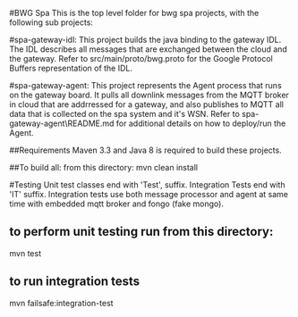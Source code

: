 #BWG Spa
This is the top level folder for bwg spa projects, with the following 
sub projects:

#spa-gateway-idl: This project builds the java binding to the gateway
IDL. The IDL describes all messages that are exchanged between the cloud 
and the gateway. Refer to src/main/proto/bwg.proto for the Google Protocol
Buffers representation of the IDL.

#spa-gateway-agent: This project represents the Agent process that runs
on the gateway board. It pulls all downlink messages from the MQTT broker in 
cloud that are addrressed for a gateway, and also publishes to MQTT all data
that is collected on the spa system and it's WSN. Refer to spa-gateway-agent\README.md
for additional details on how to deploy/run the Agent.

##Requirements
Maven 3.3 and Java 8 is required to build these projects.

##To build all:
from this directory:
mvn clean install

#Testing
Unit test classes end with 'Test', suffix. Integration Tests end with 'IT' suffix.
Integration tests use both message processor and agent at same time with embedded
mqtt broker and fongo (fake mongo).

## to perform unit testing run from this directory:
mvn test

## to run integration tests
mvn failsafe:integration-test


